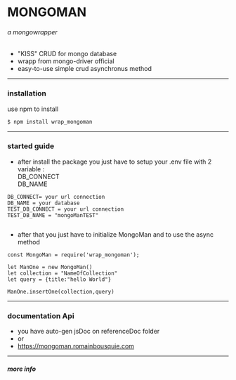 #  MONGOMAN
######   a mongowrapper

- "KISS" CRUD for mongo database
-  wrapp from mongo-driver official
-  easy-to-use simple crud asynchronus method
------------
### installation

use npm to install 
```bash
$ npm install wrap_mongoman
``` 

------------

### started guide
- after install the package you just have to setup your .env file 
with 2 variable : <br>
 DB_CONNECT<br>DB_NAME
 ```
DB_CONNECT= your url connection
DB_NAME = your database
TEST_DB_CONNECT = your url connection
TEST_DB_NAME = "mongoManTEST"


 ```

 - after that you just have to initialize MongoMan and to use the async method

```
const MongoMan = require('wrap_mongoman');

let ManOne = new MongoMan()
let collection = "NameOfCollection"
let query = {title:"hello World"}

ManOne.insertOne(collection,query)
```
------------

### documentation Api

- you have auto-gen jsDoc on referenceDoc folder 
- or
- https://mongoman.romainbousquie.com


------------
##### more info
